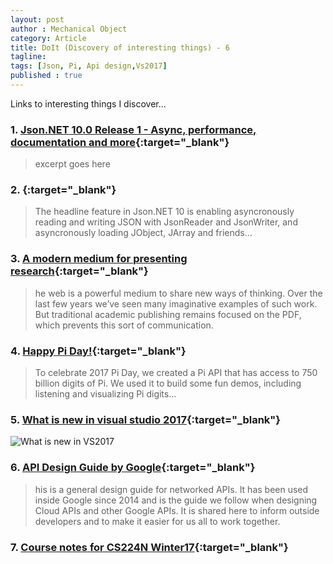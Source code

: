 ```yaml
---
layout: post
author : Mechanical Object
category: Article
title: DoIt (Discovery of interesting things) - 6
tagline: 
tags: [Json, Pi, Api design,Vs2017]
published : true
--- 
```


Links to interesting things I discover...

<!--more-->

### 1. [Json.NET 10.0 Release 1 - Async, performance, documentation and more](http://james.newtonking.com/archive/2017/03/21/json-net-10-0-release-1-async-performance-documentation-and-more){:target="_blank"}

> excerpt goes here 

### 2. [](){:target="_blank"}

> The headline feature in Json.NET 10 is enabling asyncronously reading and writing JSON with JsonReader and JsonWriter, and asyncronously loading JObject, JArray and friends... 

### 3. [A modern medium for presenting research](http://distill.pub/about/){:target="_blank"}

> he web is a powerful medium to share new ways of thinking. Over the last few years we’ve seen many imaginative examples of such work. But traditional academic publishing remains focused on the PDF, which prevents this sort of communication.

### 4. [Happy Pi Day!](https://pi.delivery/){:target="_blank"}

> To celebrate 2017 Pi Day, we created a Pi API that has access to 750 billion digits of Pi. We used it to build some fun demos, including listening and visualizing Pi digits...

### 5. [What is new in visual studio 2017](https://msdnshared.blob.core.windows.net/media/2017/03/VisualStudio2017_ProductLaunchPoster-1.png){:target="_blank"}

![What is new in VS2017](http://i.imgur.com/ETFH8KR.jpg)

### 6. [API Design Guide by Google](https://cloud.google.com/apis/design/){:target="_blank"}

> his is a general design guide for networked APIs. It has been used inside Google since 2014 and is the guide we follow when designing Cloud APIs and other Google APIs. It is shared here to inform outside developers and to make it easier for us all to work together.

### 7. [Course notes for CS224N Winter17](https://github.com/stanfordnlp/cs224n-winter17-notes){:target="_blank"}
